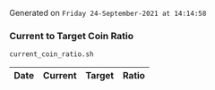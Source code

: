 Generated on `Friday 24-September-2021 at 14:14:58`

### Current to Target Coin Ratio
`current_coin_ratio.sh`

Date|Current|Target|Ratio
---|---|---|---
